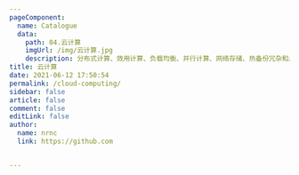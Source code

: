 ```yaml
---
pageComponent:
  name: Catalogue
  data:
    path: 04.云计算
    imgUrl: /img/云计算.jpg
    description: 分布式计算、效用计算、负载均衡、并行计算、网络存储、热备份冗杂和虚拟化等计算机技术
title: 云计算
date: 2021-06-12 17:50:54
permalink: /cloud-computing/
sidebar: false
article: false
comment: false
editLink: false
author:
  name: nrnc
  link: https://github.com


---
```


